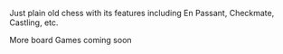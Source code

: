 Just plain old chess with its features including En Passant, Checkmate, Castling, etc.

More board Games coming soon
